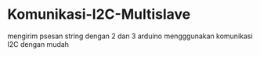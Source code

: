 # Komunikasi-I2C-Multislave
mengirim psesan string dengan 2 dan 3 arduino mengggunakan komunikasi I2C dengan mudah
